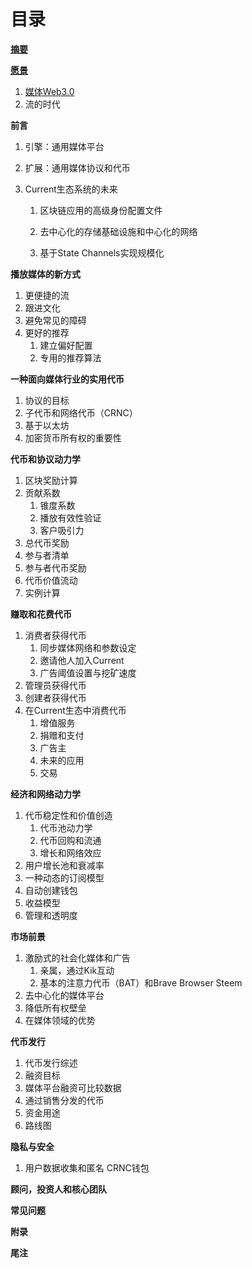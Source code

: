 # 目录

[**摘要**](/zhai-yao.md)

[**愿景**](/yuan-jing.md)

1. [媒体Web3.0](/yuan-jing/mei-ti-web-3-0.md)
2. 流的时代

**前言**

1. 引擎：通用媒体平台

2. 扩展：通用媒体协议和代币

3. Current生态系统的未来

   1. 区块链应用的高级身份配置文件

   2. 去中心化的存储基础设施和中心化的网络

   3. 基于State Channels实现规模化

**播放媒体的新方式**

1. 更便捷的流
2. 跟进文化
3. 避免常见的障碍
4. 更好的推荐
   1. 建立偏好配置
   2. 专用的推荐算法

**一种面向媒体行业的实用代币**

1. 协议的目标
2. 子代币和网络代币（CRNC）
3. 基于以太坊
4. 加密货币所有权的重要性

**代币和协议动力学**

1. 区块奖励计算
2. 贡献系数
   1. 锥度系数
   2. 播放有效性验证
   3. 客户吸引力
3. 总代币奖励
4. 参与者清单
5. 参与者代币奖励
6. 代币价值流动
7. 实例计算

**赚取和花费代币**

1. 消费者获得代币
   1. 同步媒体网络和参数设定
   2. 邀请他人加入Current
   3. 广告阈值设置与挖矿速度
2. 管理员获得代币
3. 创建者获得代币
4. 在Current生态中消费代币
   1. 增值服务
   2. 捐赠和支付
   3. 广告主
   4. 未来的应用
   5. 交易

**经济和网络动力学**

1. 代币稳定性和价值创造
   1. 代币池动力学
   2. 代币回购和流通
   3. 增长和网络效应
2. 用户增长池和衰减率
3. 一种动态的订阅模型
4. 自动创建钱包
5. 收益模型
6. 管理和透明度

**市场前景**

1. 激励式的社会化媒体和广告
   1. 亲属，通过Kik互动
   2. 基本的注意力代币（BAT）和Brave Browser Steem
2. 去中心化的媒体平台
3. 降低所有权壁垒
4. 在媒体领域的优势

**代币发行**

1. 代币发行综述
2. 融资目标
3. 媒体平台融资可比较数据
4. 通过销售分发的代币
5. 资金用途
6. 路线图

**隐私与安全**

1. 用户数据收集和匿名 CRNC钱包

**顾问，投资人和核心团队**

**常见问题**

**附录**

**尾注**

